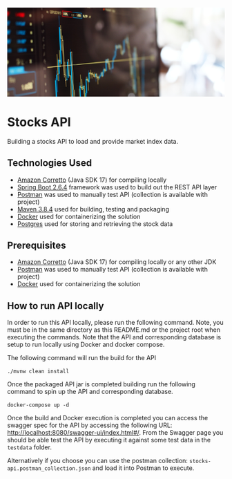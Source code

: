
![Stocks](./images/stocks.png)

# Stocks API

Building a stocks API to load and provide market index data.

## Technologies Used
* [Amazon Corretto](https://aws.amazon.com/corretto) (Java SDK 17) for compiling locally
* [Spring Boot 2.6.4](https://spring.io/projects/spring-boot) framework was used to build out the REST API layer
* [Postman](https://www.postman.com) was used to manually test API (collection is available with project)
* [Maven 3.8.4](https://maven.apache.org/download.cgi) used for building, testing and packaging
* [Docker](https://www.docker.com) used for containerizing the solution
* [Postgres](https://www.postgres.com) used for storing and retrieving the stock data

## Prerequisites
* [Amazon Corretto](https://aws.amazon.com/corretto) (Java SDK 17) for compiling locally or any other JDK
* [Postman](https://www.postman.com) was used to manually test API (collection is available with project)
* [Docker](https://www.docker.com) used for containerizing the solution

## How to run API locally
In order to run this API locally, please run the following command. Note, you must be in the same directory as this 
README.md or the project root when executing the commands. Note that the API and corresponding database is setup to 
run locally using Docker and docker compose.

The following command will run the build for the API
```shell
./mvnw clean install
```

Once the packaged API jar is completed building run the following command to spin up the API and corresponding database.
```shell
docker-compose up -d
```

Once the build and Docker execution is completed you can access the swagger spec for the API by accessing the following
URL: [http://localhost:8080/swagger-ui/index.html#/](http://localhost:8080/swagger-ui/index.html#/). From the Swagger
page you should be able test the API by executing it against some test data in the `testdata` folder.

Alternatively if you choose you can use the postman collection: `stocks-api.postman_collection.json` and load it into
Postman to execute.